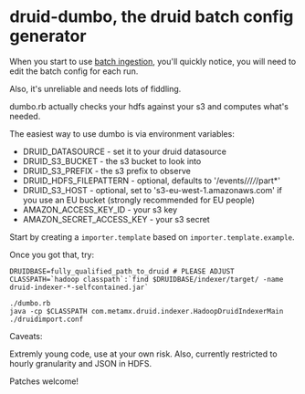 druid-dumbo, the druid batch config generator
=============================================

When you start to use [batch ingestion](https://github.com/metamx/druid/wiki/Batch-ingestion),
you'll quickly notice, you will need to edit the batch config for each run.

Also, it's unreliable and needs lots of fiddling.

dumbo.rb actually checks your hdfs against your s3 and computes what's needed.

The easiest way to use dumbo is via environment variables:

 * DRUID_DATASOURCE - set it to your druid datasource 
 * DRUID_S3_BUCKET - the s3 bucket to look into
 * DRUID_S3_PREFIX - the s3 prefix to observe
 * DRUID_HDFS_FILEPATTERN - optional, defaults to '/events/*/*/*/*/part*'
 * DRUID_S3_HOST - optional, set to 's3-eu-west-1.amazonaws.com' if you use an EU bucket (strongly recommended for EU people)
 * AMAZON_ACCESS_KEY_ID - your s3 key
 * AMAZON_SECRET_ACCESS_KEY - your s3 secret

Start by creating a `importer.template` based on `importer.template.example`.

Once you got that, try:

```
DRUIDBASE=fully_qualified_path_to_druid # PLEASE ADJUST
CLASSPATH=`hadoop classpath`:`find $DRUIDBASE/indexer/target/ -name druid-indexer-*-selfcontained.jar`

./dumbo.rb
java -cp $CLASSPATH com.metamx.druid.indexer.HadoopDruidIndexerMain ./druidimport.conf 
```

Caveats:

Extremly young code, use at your own risk. Also, currently restricted to hourly granularity and JSON in HDFS.

Patches welcome!